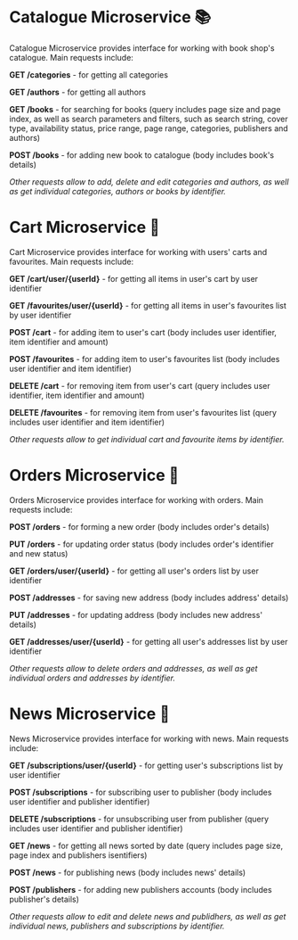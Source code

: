 # Catalogue Microservice 📚

Catalogue Microservice provides interface for working with book shop's catalogue. Main requests include:

**GET /categories** - for getting all categories

**GET /authors** - for getting all authors

**GET /books** - for searching for books (query includes page size and page index, as well as search parameters and filters, such as search string, cover type, availability status, price range, page range, categories, publishers and authors)

**POST /books** - for adding new book to catalogue (body includes book's details)

*Other requests allow to add, delete and edit categories and authors, as well as get individual categories, authors or books by identifier.*

# Cart Microservice 🛒

Cart Microservice provides interface for working with users' carts and favourites. Main requests include:

**GET /cart/user/{userId}** - for getting all items in user's cart by user identifier

**GET /favourites/user/{userId}** - for getting all items in user's favourites list by user identifier

**POST /cart** - for adding item to user's cart (body includes user identifier, item identifier and amount)

**POST /favourites** - for adding item to user's favourites list (body includes user identifier and item identifier)

**DELETE /cart** - for removing item from user's cart (query includes user identifier, item identifier and amount)

**DELETE /favourites** - for removing item from user's favourites list (query includes user identifier and item identifier)

*Other requests allow to get individual cart and favourite items by identifier.*

# Orders Microservice 🚚

Orders Microservice provides interface for working with orders. Main requests include:

**POST /orders** - for forming a new order (body includes order's details)

**PUT /orders** - for updating order status (body includes order's identifier and new status)

**GET /orders/user/{userId}** - for getting all user's orders list by user identifier

**POST /addresses** - for saving new address (body includes address' details)

**PUT /addresses** - for updating address (body includes new address' details)

**GET /addresses/user/{userId}** - for getting all user's addresses list by user identifier

*Other requests allow to delete orders and addresses, as well as get individual orders and addresses by identifier.*

# News Microservice 📰

News Microservice provides interface for working with news. Main requests include:

**GET /subscriptions/user/{userId}** - for getting user's subscriptions list by user identifier

**POST /subscriptions** - for subscribing user to publisher (body includes user identifier and publisher identifier)

**DELETE /subscriptions** - for unsubscribing user from publisher (query includes user identifier and publisher identifier)

**GET /news** - for getting all news sorted by date (query includes page size, page index and publishers isentifiers)

**POST /news** - for publishing news (body includes news' details)

**POST /publishers** - for adding new publishers accounts (body includes publisher's details)

*Other requests allow to edit and delete news and publidhers, as well as get individual news, publishers and subscriptions by identifier.*

